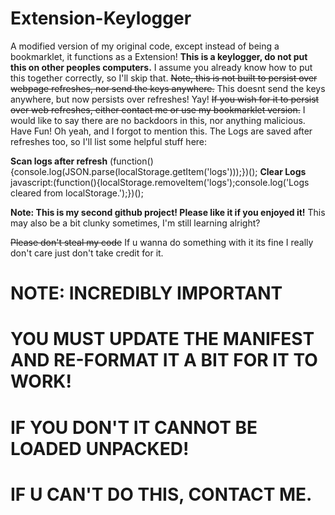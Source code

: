 # Extension-Keylogger
A modified version of my original code, except instead of being a bookmarklet, it functions as a Extension!
**This is a keylogger, do not put this on other peoples computers.**
I assume you already know how to put this together correctly, so I'll skip that.
~~Note, this is not built to persist over webpage refreshes, nor send the keys anywhere.~~ This doesnt send the keys anywhere, but now persists over refreshes! Yay! ~~If you wish for it to persist over web refreshes, either contact me or use my bookmarklet version.~~ I would like to say there are no backdoors in this, nor anything malicious. Have Fun! Oh yeah, and I forgot to mention this. The Logs are saved after refreshes too, so I'll list some helpful stuff here:

**Scan logs after refresh**
  (function(){console.log(JSON.parse(localStorage.getItem('logs')));})();
**Clear Logs**
  javascript:(function(){localStorage.removeItem('logs');console.log('Logs cleared from localStorage.');})();

**Note: This is my second github project! Please like it if you enjoyed it!**
This may also be a bit clunky sometimes, I'm still learning alright?

~~Please don't steal my code~~ If u wanna do something with it its fine I really don't care just don't take credit for it.
# **NOTE: INCREDIBLY IMPORTANT**
# YOU **MUST** UPDATE THE MANIFEST AND RE-FORMAT IT A BIT FOR IT TO WORK!
# IF YOU DON'T IT CANNOT BE LOADED UNPACKED!
# IF U CAN'T DO THIS, CONTACT ME.
